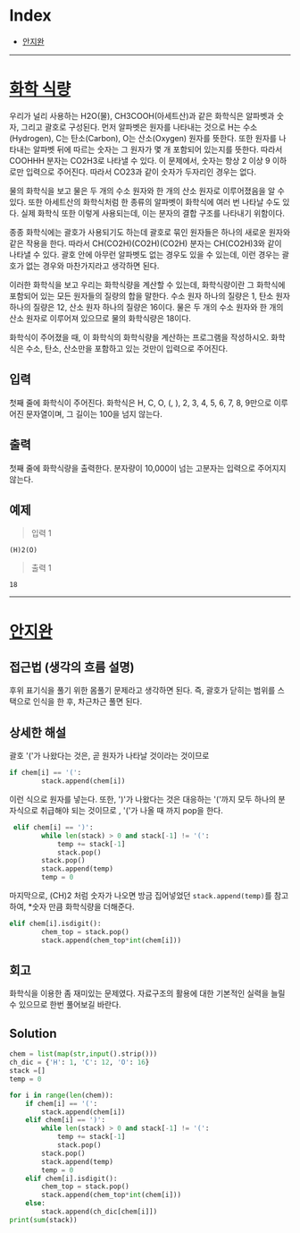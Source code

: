 # Index

+ [안지완](#안지완)

---

# [화학 식량](https://www.acmicpc.net/problem/1185)

우리가 널리 사용하는 H2O(물), CH3COOH(아세트산)과 같은 화학식은 알파벳과 숫자, 그리고 괄호로 구성된다. 먼저 알파벳은 원자를 나타내는 것으로 H는 수소(Hydrogen), C는 탄소(Carbon), O는 산소(Oxygen) 원자를 뜻한다. 또한 원자를 나타내는 알파벳 뒤에 따르는 숫자는 그 원자가 몇 개 포함되어 있는지를 뜻한다. 따라서 COOHHH 분자는 CO2H3로 나타낼 수 있다. 이 문제에서, 숫자는 항상 2 이상 9 이하로만 입력으로 주어진다. 따라서 CO23과 같이 숫자가 두자리인 경우는 없다.

물의 화학식을 보고 물은 두 개의 수소 원자와 한 개의 산소 원자로 이루어졌음을 알 수 있다. 또한 아세트산의 화학식처럼 한 종류의 알파벳이 화학식에 여러 번 나타날 수도 있다. 실제 화학식 또한 이렇게 사용되는데, 이는 분자의 결합 구조를 나타내기 위함이다.

종종 화학식에는 괄호가 사용되기도 하는데 괄호로 묶인 원자들은 하나의 새로운 원자와 같은 작용을 한다. 따라서 CH(CO2H)(CO2H)(CO2H) 분자는 CH(CO2H)3와 같이 나타낼 수 있다. 괄호 안에 아무런 알파벳도 없는 경우도 있을 수 있는데, 이런 경우는 괄호가 없는 경우와 마찬가지라고 생각하면 된다.

이러한 화학식을 보고 우리는 화학식량을 계산할 수 있는데, 화학식량이란 그 화학식에 포함되어 있는 모든 원자들의 질량의 합을 말한다. 수소 원자 하나의 질량은 1, 탄소 원자 하나의 질량은 12, 산소 원자 하나의 질량은 16이다. 물은 두 개의 수소 원자와 한 개의 산소 원자로 이루어져 있으므로 물의 화학식량은 18이다.

화학식이 주어졌을 때, 이 화학식의 화학식량을 계산하는 프로그램을 작성하시오. 화학식은 수소, 탄소, 산소만을 포함하고 있는 것만이 입력으로 주어진다.
## 입력

첫째 줄에 화학식이 주어진다. 화학식은 H, C, O, (, ), 2, 3, 4, 5, 6, 7, 8, 9만으로 이루어진 문자열이며, 그 길이는 100을 넘지 않는다.

## 출력

첫째 줄에 화학식량을 출력한다. 분자량이 10,000이 넘는 고분자는 입력으로 주어지지 않는다.



## 예제

> 입력 1

```
(H)2(O)
```

> 출력 1

```
18
```

---

# [안지완](https://github.com/synoti21)

## 접근법 (생각의 흐름 설명)

<!--문제를 풀며 생각의 흐름을 글로 작성-->

후위 표기식을 풀기 위한 몸풀기 문제라고 생각하면 된다. 즉, 괄호가 닫히는 범위를 스택으로 인식을 한 후, 차근차근 풀면 된다.

## 상세한 해설
괄호 '('가 나왔다는 것은, 곧 원자가 나타날 것이라는 것이므로
```python
if chem[i] == '(':
        stack.append(chem[i])
```
이런 식으로 원자를 넣는다.
또한, ')'가 나왔다는 것은 대응하는 '('까지 모두 하나의 분자식으로 취급해야 되는 것이므로 , '('가 나올 때 까지 pop을 한다.
```python
 elif chem[i] == ')':
        while len(stack) > 0 and stack[-1] != '(':
            temp += stack[-1]
            stack.pop()
        stack.pop()
        stack.append(temp)
        temp = 0
```
마지막으로, (CH)2 처럼 숫자가 나오면 방금 집어넣었던 `stack.append(temp)`를 참고하여, *숫자 만큼 화학식량을 더해준다.
```python
elif chem[i].isdigit():
        chem_top = stack.pop()
        stack.append(chem_top*int(chem[i]))
```
## 회고
화학식을 이용한 좀 재미있는 문제였다. 자료구조의 활용에 대한 기본적인 실력을 늘릴 수 있으므로 한번 풀어보길 바란다.
<!--이런 유형은 이렇게 접근하면 좋겠다 (이유와 함께)-->


## Solution

<!--전체 코드 첨부-->

```python
chem = list(map(str,input().strip()))
ch_dic = {'H': 1, 'C': 12, 'O': 16}
stack =[]
temp = 0

for i in range(len(chem)):
    if chem[i] == '(':
        stack.append(chem[i])
    elif chem[i] == ')':
        while len(stack) > 0 and stack[-1] != '(':
            temp += stack[-1]
            stack.pop()
        stack.pop()
        stack.append(temp)
        temp = 0
    elif chem[i].isdigit():
        chem_top = stack.pop()
        stack.append(chem_top*int(chem[i]))
    else:
        stack.append(ch_dic[chem[i]])
print(sum(stack))
```
